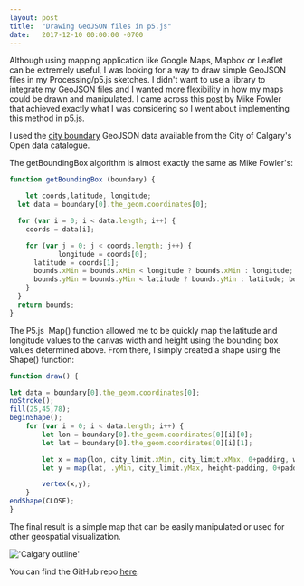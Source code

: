 ```yaml
---
layout: post
title:  "Drawing GeoJSON files in p5.js"
date:   2017-12-10 00:00:00 -0700
---
```

Although using mapping application like Google Maps, Mapbox or Leaflet can be extremely useful, I was looking for a way to draw simple GeoJSON files in my Processing/p5.js sketches. I didn't want to use a library to integrate my GeoJSON files and I wanted more flexibility in how my maps could be drawn and manipulated. I came across this [post](http://mikefowler.me/journal/2014/06/10/drawing-geojson-in-a-canvas) by Mike Fowler that achieved exactly what I was considering so I went about implementing this method in p5.js.

I used the [city boundary](https://data.calgary.ca/browse?limitTo=maps) GeoJSON data available from the City of Calgary's Open data catalogue.

The getBoundingBox algorithm is almost exactly the same as Mike Fowler's:

```javascript
function getBoundingBox (boundary) {

	let coords,latitude, longitude;
  let data = boundary[0].the_geom.coordinates[0];

  for (var i = 0; i < data.length; i++) {
    coords = data[i];

    for (var j = 0; j < coords.length; j++) {
			longitude = coords[0];
      latitude = coords[1];
      bounds.xMin = bounds.xMin < longitude ? bounds.xMin : longitude; bounds.xMax = bounds.xMax > longitude ? bounds.xMax : longitude;
      bounds.yMin = bounds.yMin < latitude ? bounds.yMin : latitude; bounds.yMax = bounds.yMax > latitude ? bounds.yMax : latitude;
    }
  }
  return bounds;
}
```

The P5.js  Map() function allowed me to be quickly map the latitude and longitude values to the canvas width and height using the bounding box values determined above. From there, I simply created a shape using the Shape() function:

```javascript
function draw() {

let data = boundary[0].the_geom.coordinates[0];
noStroke();
fill(25,45,78);
beginShape();
	for (var i = 0; i < data.length; i++) {
		let lon = boundary[0].the_geom.coordinates[0][i][0];
		let lat = boundary[0].the_geom.coordinates[0][i][1];

		let x = map(lon, city_limit.xMin, city_limit.xMax, 0+padding, width-padding);
		let y = map(lat, .yMin, city_limit.yMax, height-padding, 0+padding);

		vertex(x,y);
	}
endShape(CLOSE);
}
```

The final result is a simple map that can be easily manipulated or used for other geospatial visualization.

!['Calgary outline'](https://s3-us-west-2.amazonaws.com/smohiudd.github.co/misc/calgary_outline.png)

You can find the GitHub repo [here](https://github.com/smohiudd/Drawing-GeoJSON-in-p5.js).
